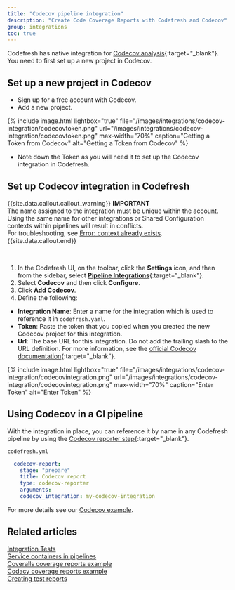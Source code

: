```yaml
---
title: "Codecov pipeline integration"
description: "Create Code Coverage Reports with Codefresh and Codecov"
group: integrations
toc: true
---
```


Codefresh has native integration for [Codecov analysis](https://about.codecov.io/){:target="\_blank"}.
You need to first set up a new project in Codecov. 

## Set up a new project in Codecov

* Sign up for a free account with Codecov.
* Add a new project.

{% include image.html 
lightbox="true" 
file="/images/integrations/codecov-integration/codecovtoken.png" 
url="/images/integrations/codecov-integration/codecovtoken.png"
max-width="70%"
caption="Getting a Token from Codecov"
alt="Getting a Token from Codecov"
%}
 
* Note down the Token as you will need it to set up the Codecov integration in Codefresh.

## Set up Codecov integration in Codefresh

{{site.data.callout.callout_warning}}
**IMPORTANT**     
The name assigned to the integration must be unique within the account. Using the same name for other integrations or Shared Configuration contexts within pipelines will result in conflicts.<br>For troubleshooting, see [Error: context already exists]({{site.baseurl}}/docs/kb/articles/error-context-already-exists/).
{{site.data.callout.end}}

<br>

1. In the Codefresh UI, on the toolbar, click the **Settings** icon, and then from the sidebar, select [**Pipeline Integrations**](https://g.codefresh.io/account-admin/account-conf/integration){:target="\_blank"}. 
1. Select **Codecov** and then click **Configure**.
1. Click **Add Codecov**.
1. Define the following:  
  * **Integration Name**: Enter a name for the integration which is used to reference it in `codefresh.yaml`.
  * **Token**: Paste the token that you copied when you created the new Codecov project for this integration. 
  * **Url**: The base URL for this integration. Do not add the trailing slash to the URL definition. For more information, see the [official Codecov documentation](https://docs.codecov.com/docs/configuration#codecov-url){:target="\_blank"}. 


{% include image.html 
lightbox="true" 
file="/images/integrations/codecov-integration/codecovintegration.png" 
url="/images/integrations/codecov-integration/codecovintegration.png"
max-width="70%"
caption="Enter Token"
alt="Enter Token"
%}



## Using Codecov in a CI pipeline

With the integration in place, you can reference it by name in any Codefresh pipeline by using the [Codecov reporter step](https://codefresh.io/steps/step/codecov-reporter){:target="\_blank"}.

`codefresh.yml`
```yaml
  codecov-report:
	stage: "prepare"
	title: Codecov report
	type: codecov-reporter
	arguments:
  	codecov_integration: my-codecov-integration
```	  

For more details see our [Codecov example](https://codefresh.io/docs/docs/example-catalog/ci-examples/codecov-testing/).

## Related articles
[Integration Tests]({{site.baseurl}}/docs/testing/integration-tests/)  
[Service containers in pipelines]({{site.baseurl}}/docs/pipelines/service-containers/)  
[Coveralls coverage reports example]({{site.baseurl}}/docs/example-catalog/ci-examples/coveralls-testing/)  
[Codacy coverage reports example]({{site.baseurl}}/docs/example-catalog/ci-examples/codacy-testing/)  
[Creating test reports]({{site.baseurl}}/docs/testing/test-reports/)  